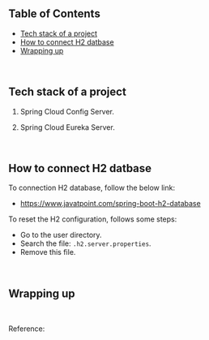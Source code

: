 



<br>

## Table of Contents
- [Tech stack of a project](#tech-stack-of-a-project)
- [How to connect H2 datbase](#how-to-connect-h2-datbase)
- [Wrapping up](#wrapping-up)


<br>

## Tech stack of a project

1. Spring Cloud Config Server.

2. Spring Cloud Eureka Server.


<br>

## How to connect H2 datbase

To connection H2 database, follow the below link:
- https://www.javatpoint.com/spring-boot-h2-database

To reset the H2 configuration, follows some steps:
- Go to the user directory.
- Search the file: `.h2.server.properties`.
- Remove this file.

<br>

## Wrapping up



<br>

Reference:

[]()